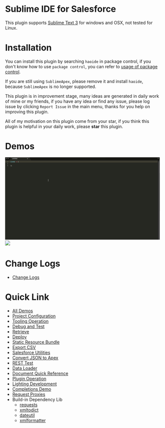 # Sublime IDE for Salesforce
This plugin supports [Sublime Text 3](http://www.sublimetext.com/3) for windows and OSX, not tested for Linux.

# Installation
You can install this plugin by searching ``haoide`` in package control, if you don't know how to use ``package control``, you can refer to [usage of package control](https://packagecontrol.io/docs/usage).

If you are still using ``SublimeApex``, please remove it and install ``haoide``, because ``SublimeApex`` is no longer supported.

This plugin is in improvement stage, many ideas are generated in daily work of mine or my friends, if you have any idea or find any issue, please log issue by clicking ``Report Issue`` in the main menu, thanks for you help on improving this plugin.

All of my motivation on this plugin come from your star, if you think this plugin is helpful in your daily work, please **star** this plugin.

# Demos
<img src="https://github.com/xjsender/SublimeApexScreenshot/raw/master/BuildSOQL.gif" />
<img src="https://github.com/xjsender/SublimeApexScreenshot/raw/master/BuildDeployCheckList.gif" />

# Change Logs
+ <a href="https://github.com/xjsender/haoide/blob/master/HISTORY.rst" target="_blank">Change Logs</a>

# Quick Link
+ <a href="https://github.com/xjsender/SublimeApexScreenshot" target="_blank">All Demos</a>
+ <a href="/docs/project.md" target="_blank">Project Configuration</a>
+ <a href="/docs/tooling.md" target="_blank">Tooling Operation</a>
+ <a href="/docs/debug.md" target="_blank">Debug and Test</a>
+ <a href="/docs/retrieve.md" target="_blank">Retrieve</a>
+ <a href="/docs/deploy.md" target="_blank">Deploy</a>
+ <a href="/docs/staticresource.md" target="_blank">Static Resource Bundle</a>
+ <a href="/docs/export.md" target="_blank">Export CSV</a>
+ <a href="/docs/utilities.md" target="_blank">Salesforce Utilities</a>
+ <a href="/docs/json2apex.md" target="_blank">Convert JSON to Apex</a>
+ <a href="/docs/rest.md" target="_blank">REST Test</a>
+ <a href="/docs/dataloader.md" target="_blank">Data Loader</a>
+ <a href="/docs/document.md" target="_blank">Document Quick Reference</a>
+ <a href="/docs/plugin.md" target="_blank">Plugin Operation</a>
+ <a href="https://github.com/xjsender/SublimeApexScreenshot/raw/master/LightingDevelopment.gif" target="_blank">Lighting Development</a>
+ <a href="https://raw.githubusercontent.com/xjsender/SublimeApexScreenshot/master/Completions.gif" target="_blank">Completions Demo</a>
+ <a href="http://docs.python-requests.org/en/latest/user/advanced/#proxies" target="_blank">Request Proxies</a>
+ Build-in Dependency Lib
    * [requests](https://github.com/kennethreitz/requests)
    * [xmltodict](https://github.com/martinblech/xmltodict)
    * [dateutil](http://labix.org/python-dateutil/)
    * [xmlformatter](https://pypi.python.org/pypi/xmlformatter/)
